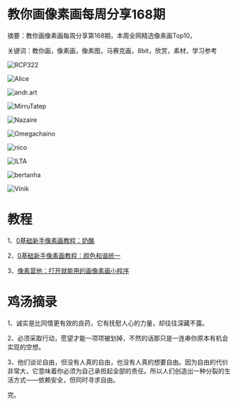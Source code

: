 # 教你画像素画每周分享168期

摘要：教你画像素画每周分享第168期，本周全网精选像素画Top10。

关键词：教你画，像素画，像素图，马赛克画，8bit，欣赏，素材，学习参考

![RCP322](https://tva1.sinaimg.cn/large/008i3skNly1gyuc3tql2jj30xc0kk3zb.jpg)

![Alice](https://tva1.sinaimg.cn/large/008i3skNly1gyuc3ukacyj30l011cn3o.jpg)

![andr.art](https://tva1.sinaimg.cn/large/008i3skNly1gyuc3yo49uj30k50ti0tt.jpg)

![MirruTatep](https://tva1.sinaimg.cn/large/008i3skNly1gyuc3xav29j30u00u0gob.jpg)

![Nazaire](https://tva1.sinaimg.cn/large/008i3skNly1gyuc3xtcpij30xc0moac9.jpg)

![Omegachaino](https://tva1.sinaimg.cn/large/008i3skNly1gyuc3y95i7j30u00u077i.jpg)

![nico](https://tva1.sinaimg.cn/large/008i3skNly1gyuc3t0e0tj30xc0ir75m.jpg)

![ILTA](https://tva1.sinaimg.cn/large/008i3skNly1gyuc3vi76zj30xc0i0dhv.jpg)

![bertanha](https://tva1.sinaimg.cn/large/008i3skNly1gyuc3wds68j30xc0i5wjc.jpg)

![Vinik](https://tva1.sinaimg.cn/large/008i3skNly1gyuc3z7ur6j30w00u0n22.jpg)



# 教程

1、[0基础新手像素画教程：奶酪](https://mp.weixin.qq.com/s/fi9u4QHNmbTnGDHLNSSRbw)

2、[0基础新手像素画教程：颜色和谐统一](https://mp.weixin.qq.com/s/sAHHHFG5y3A9zG0Gb5S6TA)

3、[像素营地：打开就能用的画像素画小程序](https://mp.weixin.qq.com/s/thNqTWoBCv3b-Av_a91l-w)

# 鸡汤摘录

1、诚实是比同情更有效的良药，它有抚慰人心的力量，却往往深藏不露。

2、必须采取行动，愿望才能一项项被划掉，不然的话那只是一连串你原本有机会实现的空想。

3、他们谈论自由，但没有人真的自由，也没有人真的想要自由。因为自由的代价非常大，它意味着你必须为自己承担起全部的责任。所以人们创造出一种分裂的生活方式——依赖安全，但同时寻求自由。

完。